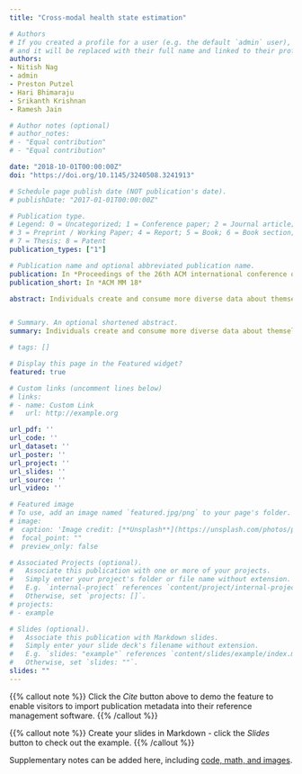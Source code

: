 ```yaml
---
title: "Cross-modal health state estimation"

# Authors
# If you created a profile for a user (e.g. the default `admin` user), write the username (folder name) here 
# and it will be replaced with their full name and linked to their profile.
authors:
- Nitish Nag
- admin
- Preston Putzel
- Hari Bhimaraju
- Srikanth Krishnan
- Ramesh Jain

# Author notes (optional)
# author_notes:
# - "Equal contribution"
# - "Equal contribution"

date: "2018-10-01T00:00:00Z"
doi: "https://doi.org/10.1145/3240508.3241913"

# Schedule page publish date (NOT publication's date).
# publishDate: "2017-01-01T00:00:00Z"

# Publication type.
# Legend: 0 = Uncategorized; 1 = Conference paper; 2 = Journal article;
# 3 = Preprint / Working Paper; 4 = Report; 5 = Book; 6 = Book section;
# 7 = Thesis; 8 = Patent
publication_types: ["1"]

# Publication name and optional abbreviated publication name.
publication: In *Proceedings of the 26th ACM international conference on Multimedia*
publication_short: In *ACM MM 18*

abstract: Individuals create and consume more diverse data about themselves today than any time in history. Sources of this data include wearable devices, images, social media, geo-spatial information and more. A tremendous opportunity rests within cross-modal data analysis that leverages existing domain knowledge methods to understand and guide human health. Especially in chronic diseases, current medical practice uses a combination of sparse hospital based biological metrics (blood tests, expensive imaging, etc.) to understand the evolving health status of an individual. Future health systems must integrate data created at the individual level to better understand health status perpetually, especially in a cybernetic framework. In this work we fuse multiple user created and open source data streams along with established biomedical domain knowledge to give two types of quantitative state estimates of cardiovascular health. First, we use wearable devices to calculate cardiorespiratory fitness (CRF), a known quantitative leading predictor of heart disease which is not routinely collected in clinical settings. Second, we estimate inherent genetic traits, living environmental risks, circadian rhythm, and biological metrics from a diverse dataset. Our experimental results on 24 subjects demonstrate how multi-modal data can provide personalized health insight. Understanding the dynamic nature of health status will pave the way for better health based recommendation engines, better clinical decision making and positive lifestyle changes.


# Summary. An optional shortened abstract.
summary: Individuals create and consume more diverse data about themselves today than any time in history. Sources of this data include wearable devices, images, social media, geo-spatial information and more. A tremendous opportunity rests within cross-modal data analysis that leverages existing domain knowledge methods to understand and guide human health. Especially in chronic diseases, current medical practice uses a combination of sparse hospital based biological metrics (blood tests, expensive imaging, etc.) to understand the evolving health status of an individual. Future health systems must integrate data created at the individual level to better understand health status perpetually, especially in a cybernetic framework.

# tags: []

# Display this page in the Featured widget?
featured: true

# Custom links (uncomment lines below)
# links:
# - name: Custom Link
#   url: http://example.org

url_pdf: ''
url_code: ''
url_dataset: ''
url_poster: ''
url_project: ''
url_slides: ''
url_source: ''
url_video: ''

# Featured image
# To use, add an image named `featured.jpg/png` to your page's folder. 
# image:
#  caption: 'Image credit: [**Unsplash**](https://unsplash.com/photos/pLCdAaMFLTE)'
#  focal_point: ""
#  preview_only: false

# Associated Projects (optional).
#   Associate this publication with one or more of your projects.
#   Simply enter your project's folder or file name without extension.
#   E.g. `internal-project` references `content/project/internal-project/index.md`.
#   Otherwise, set `projects: []`.
# projects:
# - example

# Slides (optional).
#   Associate this publication with Markdown slides.
#   Simply enter your slide deck's filename without extension.
#   E.g. `slides: "example"` references `content/slides/example/index.md`.
#   Otherwise, set `slides: ""`.
slides: ""
---
```


{{% callout note %}}
Click the *Cite* button above to demo the feature to enable visitors to import publication metadata into their reference management software.
{{% /callout %}}

{{% callout note %}}
Create your slides in Markdown - click the *Slides* button to check out the example.
{{% /callout %}}

Supplementary notes can be added here, including [code, math, and images](https://wowchemy.com/docs/writing-markdown-latex/).
